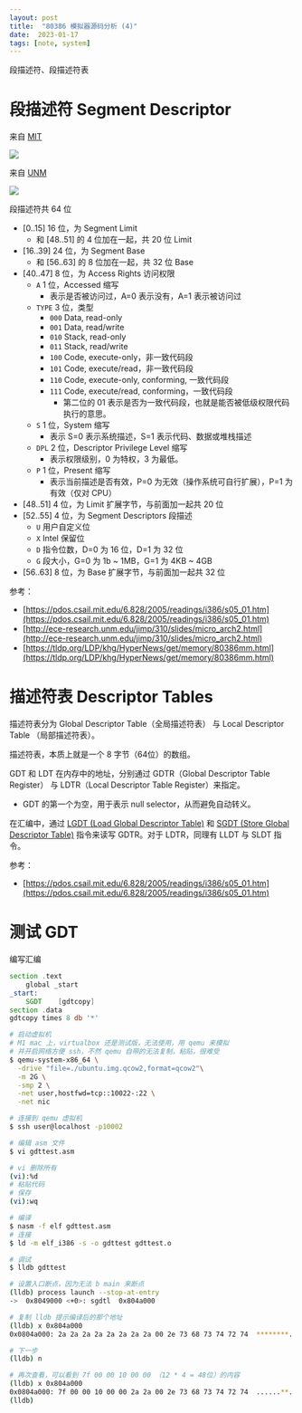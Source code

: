 ```yaml
---
layout: post
title:  "80386 模拟器源码分析 (4)"
date:  2023-01-17
tags: [note, system]
---
```


  段描述符、段描述符表

# 段描述符 Segment Descriptor

来自 [MIT](https://pdos.csail.mit.edu/6.828/2005/readings/i386/s05_01.htm)

![](https://pdos.csail.mit.edu/6.828/2005/readings/i386/fig5-3.gif)

来自 [UNM](http://ece-research.unm.edu/jimp/310/slides/micro_arch2.html)

![](https://ece-research.unm.edu/jimp/310/slides/micro_arch2-2.gif)

<!-- 来自 [wiki](https://en.wikipedia.org/wiki/Segment_descriptor)

![image](https://user-images.githubusercontent.com/7157346/212797570-a959ca08-30d8-4ef8-af38-606dc6be499d.png) -->


段描述符共 64 位

* [0..15] 16 位，为 Segment Limit
  * 和 [48..51] 的 4 位加在一起，共 20 位 Limit
* [16..39] 24 位，为 Segment Base
  * 和 [56..63] 的 8 位加在一起，共 32 位 Base
* [40..47] 8 位，为 Access Rights 访问权限
  * `A` 1 位，Accessed 缩写
    * 表示是否被访问过，A=0 表示没有，A=1 表示被访问过
  * `TYPE` 3 位，类型
    * `000` Data, read-only
    * `001` Data, read/write
    * `010` Stack, read-only
    * `011` Stack, read/write
    * `100` Code, execute-only，非一致代码段
    * `101` Code, execute/read，非一致代码段
    * `110` Code, execute-only, conforming, 一致代码段
    * `111` Code, execute/read, conforming，一致代码段
      * 第二位的 01 表示是否为一致代码段，也就是能否被低级权限代码执行的意思。
  * `S` 1 位，System 缩写
    * 表示 S=0 表示系统描述，S=1 表示代码、数据或堆栈描述
  * `DPL` 2 位，Descriptor Privilege Level 缩写
    * 表示权限级别，0 为特权，3 为最低。
  * `P` 1 位，Present 缩写
    * 表示当前描述是否有效，P=0 为无效（操作系统可自行扩展），P=1 为有效（仅对 CPU）
* [48..51] 4 位，为 Limit 扩展字节，与前面加一起共 20 位
* [52..55] 4 位，为 Segment Descriptors 段描述
  * `U` 用户自定义位
  * `X` Intel 保留位
  * `D` 指令位数，D=0 为 16 位，D=1 为 32 位
  * `G` 段大小，G=0 为 1b ~ 1MB，G=1 为 4KB ~ 4GB
* [56..63] 8 位，为 Base 扩展字节，与前面加一起共 32 位


参考：
* [https://pdos.csail.mit.edu/6.828/2005/readings/i386/s05_01.htm](https://pdos.csail.mit.edu/6.828/2005/readings/i386/s05_01.htm)
* [http://ece-research.unm.edu/jimp/310/slides/micro_arch2.html](http://ece-research.unm.edu/jimp/310/slides/micro_arch2.html)
* [https://tldp.org/LDP/khg/HyperNews/get/memory/80386mm.html](https://tldp.org/LDP/khg/HyperNews/get/memory/80386mm.html)

# 描述符表 Descriptor Tables

  描述符表分为 Global Descriptor Table（全局描述符表） 与 Local Descriptor Table （局部描述符表）。

  描述符表，本质上就是一个 8 字节（64位）的数组。

  GDT 和 LDT 在内存中的地址，分别通过 GDTR（Global Descriptor Table Register） 与 LDTR（Local Descriptor Table Register）来指定。

  * GDT 的第一个为空，用于表示 null selector，从而避免自动转义。

  在汇编中，通过 [LGDT (Load Global Descriptor Table)](https://pdos.csail.mit.edu/6.828/2005/readings/i386/LGDT.htm) 和 [SGDT (Store Global Descriptor Table)](https://pdos.csail.mit.edu/6.828/2005/readings/i386/SGDT.htm) 指令来读写 GDTR。对于 LDTR，同理有 LLDT 与 SLDT 指令。


参考：
* [https://pdos.csail.mit.edu/6.828/2005/readings/i386/s05_01.htm](https://pdos.csail.mit.edu/6.828/2005/readings/i386/s05_01.htm)

# 测试 GDT

编写汇编

```gdttest.asm
section	.text
	global _start
_start:
	SGDT	[gdtcopy]
section	.data
gdtcopy times 8 db '*'
```

```sh
# 启动虚拟机
# M1 mac 上，virtualbox 还是测试版，无法使用，用 qemu 来模拟
# 并开启网络方便 ssh，不然 qemu 自带的无法复制，粘贴，很难受
$ qemu-system-x86_64 \
  -drive "file=./ubuntu.img.qcow2,format=qcow2"\
  -m 2G \
  -smp 2 \
  -net user,hostfwd=tcp::10022-:22 \
  -net nic

# 连接到 qemu 虚拟机
$ ssh user@localhost -p10002

# 编辑 asm 文件
$ vi gdttest.asm

# vi 删除所有
(vi):%d
# 粘贴代码
# 保存
(vi):wq

# 编译
$ nasm -f elf gdttest.asm
# 连接
$ ld -m elf_i386 -s -o gdttest gdttest.o

# 调试
$ lldb gdttest

# 设置入口断点，因为无法 b main 来断点
(lldb) process launch --stop-at-entry
->  0x8049000 <+0>: sgdtl  0x804a000

# 复制 lldb 提示编译后的那个地址
(lldb) x 0x804a000
0x0804a000: 2a 2a 2a 2a 2a 2a 2a 2a 00 2e 73 68 73 74 72 74  ********..shstrt

# 下一步
(lldb) n

# 再次查看，可以看到 7f 00 00 10 00 00 （12 * 4 = 48位）的内容
(lldb) x 0x804a000
0x0804a000: 7f 00 00 10 00 00 2a 2a 00 2e 73 68 73 74 72 74  ......**..shstrt
(lldb)
```

